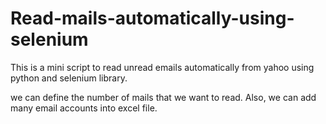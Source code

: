 # Read-mails-automatically-using-selenium


This is a mini script to read unread emails automatically from yahoo using python and selenium library.


we can define the number of mails that we want to read.
Also, we can add many email accounts into excel file.

